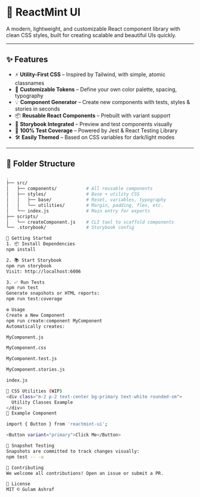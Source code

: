 # 🚀 ReactMint UI

A modern, lightweight, and customizable React component library with clean CSS styles, built for creating scalable and beautiful UIs quickly.

---

## ✨ Features

- ⚡ **Utility-First CSS** – Inspired by Tailwind, with simple, atomic classnames
- 🎨 **Customizable Tokens** – Define your own color palette, spacing, typography
- 💡 **Component Generator** – Create new components with tests, styles & stories in seconds
- 📦 **Reusable React Components** – Prebuilt with variant support
- 📖 **Storybook Integrated** – Preview and test components visually
- 🧪 **100% Test Coverage** – Powered by Jest & React Testing Library
- 🛠 **Easily Themed** – Based on CSS variables for dark/light modes

---

## 📁 Folder Structure

```bash
.
├── src/
│   ├── components/           # All reusable components
│   ├── styles/               # Base + utility CSS
│   │   ├── base/             # Reset, variables, typography
│   │   └── utilities/        # Margin, padding, flex, etc.
│   └── index.js              # Main entry for exports
├── scripts/
│   └── createComponent.js    # CLI tool to scaffold components
└── .storybook/               # Storybook config

🚀 Getting Started
1. 📦 Install Dependencies
npm install

2. 📚 Start Storybook
npm run storybook
Visit: http://localhost:6006

3. ✅ Run Tests
npm run test
Generate snapshots or HTML reports:
npm run test:coverage

⚙️ Usage
Create a New Component
npm run create:component MyComponent
Automatically creates:

MyComponent.js

MyComponent.css

MyComponent.test.js

MyComponent.stories.js

index.js

🧱 CSS Utilities (WIP)
<div class="m-2 p-2 text-center bg-primary text-white rounded-sm">
  Utility Classes Example
</div>
📌 Example Component

import { Button } from 'reactmint-ui';

<Button variant="primary">Click Me</Button>

🧪 Snapshot Testing
Snapshots are committed to track changes visually:
npm test -- -u

🤝 Contributing
We welcome all contributions! Open an issue or submit a PR.

📝 License
MIT © Gulam Ashraf

